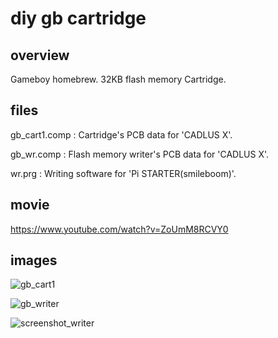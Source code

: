 # diy gb cartridge

## overview

Gameboy homebrew. 32KB flash memory Cartridge.

## files

gb_cart1.comp : Cartridge's PCB data for 'CADLUS X'.

gb_wr.comp : Flash memory writer's PCB data for 'CADLUS X'.

wr.prg : Writing software for 'Pi STARTER(smileboom)'.

## movie

https://www.youtube.com/watch?v=ZoUmM8RCVY0

## images

![gb_cart1](https://user-images.githubusercontent.com/5597377/131217366-fe2aadb8-1a28-4d45-b4dc-0e18cd4c9e0f.png)

![gb_writer](https://user-images.githubusercontent.com/5597377/131217362-9baaff0b-741a-4225-80aa-a9f89a49f1ad.png)

![screenshot_writer](https://user-images.githubusercontent.com/5597377/131217459-5c303068-fa9e-4487-820e-645180bffbb1.png)
